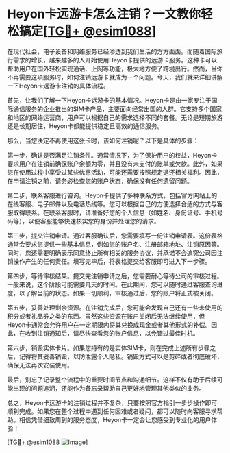 # Heyon卡远游卡怎么注销？一文教你轻松搞定[[TG💪+ @esim1088](https://t.me/s/esim1088)]

在现代社会，电子设备和网络服务已经渗透到我们生活的方方面面。而随着国际旅行需求的增长，越来越多的人开始使用Heyon卡提供的远游卡服务。这种卡可以帮助用户在国外轻松实现通话、上网等功能，极大地方便了跨境出行。然而，当你不再需要这项服务时，如何注销远游卡就成为一个问题。今天，我们就来详细讲解一下Heyon卡远游卡注销的具体流程。

首先，让我们了解一下Heyon卡远游卡的基本情况。Heyon卡是由一家专注于国际通信服务的企业推出的SIM卡产品，主要面向经常出国的人群。它支持多个国家和地区的网络运营商，用户可以根据自己的需求选择不同的套餐。无论是短期旅游还是长期居住，Heyon卡都能提供稳定且高效的通信服务。

那么，当您决定不再使用这张卡时，该如何注销呢？以下是具体的步骤：

第一步，确认是否满足注销条件。通常情况下，为了保护用户的权益，Heyon卡要求用户在注销前确保账户余额为零，并且没有未支付的账单或欠款。此外，如果您在使用过程中享受过某些优惠活动，可能还需要按照规定退还相关福利。因此，在申请注销之前，请务必检查您的账户状态，确保没有任何遗留问题。

第二步，联系客服进行咨询。Heyon卡提供了多种联系方式，包括官方网站上的在线客服、电子邮件以及电话热线等。您可以根据自己的方便选择合适的方式与客服取得联系。在联系客服时，请准备好您的个人信息（如姓名、身份证号、手机号码等），以便客服能够快速核实您的身份并处理您的请求。

第三步，提交注销申请。通过客服确认后，您需要填写一份注销申请表。这份表格通常会要求您提供一些基本信息，例如您的账户名、注册邮箱地址、注销原因等。同时，您还需要明确表示同意终止所有相关的服务协议，并承诺不会追究公司因注销操作产生的任何责任。填写完毕后，将表格提交给客服即可进入下一步骤。

第四步，等待审核结果。提交完注销申请之后，您需要耐心等待公司的审核过程。一般来说，这个阶段可能需要几天的时间。在此期间，您可以随时通过客服查询进度，以了解当前的状态。如果一切顺利，审核通过后，您的账户将正式被关闭。

第五步，妥善处理剩余资源。在注销完成后，您可能会发现自己还有一些未使用的积分或者礼品券之类的东西。虽然这些资源在账户关闭后无法继续使用，但Heyon卡通常会允许用户在一定期限内将其兑换成现金或者其他形式的补偿。因此，在收到注销通知后，请尽快查看您的账户信息，以免错过最佳时机。

第六步，销毁实体卡片。如果您持有的是实体SIM卡，则在完成上述所有步骤之后，记得将其妥善销毁，以防泄露个人隐私。销毁方式可以是剪碎或者彻底破坏，确保无法再次安装使用。

最后，别忘了记录整个流程中的重要时间节点和沟通细节。这样不仅有助于后续可能出现的问题追溯，还能作为备忘录帮助自己更好地管理其他类似的业务。

总之，Heyon卡远游卡的注销过程并不复杂，只要按照官方指引一步步操作即可顺利完成。如果您在整个过程中遇到任何困难或者疑问，都可以随时向客服寻求帮助。相信凭借细致周到的服务态度，Heyon卡一定会让您感受到专业化的用户体验！

[[TG💪+ @esim1088](https://t.me/s/esim1088) ![Image](https://i.postimg.cc/4NQfJmqS/Snipaste-2025-05-13-00-14-12.png)]